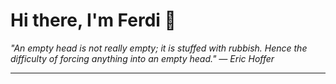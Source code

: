 <h1>Hi there, I'm Ferdi 👋</h1>

<p><em>
  "An empty head is not really empty; it is stuffed with rubbish. Hence the difficulty of forcing anything into an empty head." — Eric Hoffer
</em></p>

---
